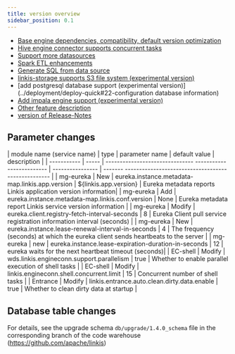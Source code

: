 ```yaml
---
title: version overview
sidebar_position: 0.1
---
```


- [Base engine dependencies, compatibility, default version optimization](./base-engine-compatibilty.md)
- [Hive engine connector supports concurrent tasks](./hive-engine-support-concurrent.md)
- [Support more datasources](../user-guide/datasource-manual#31-jdbc-datasource)
- [Spark ETL enhancements](./spark-etl.md)
- [Generate SQL from data source](./datasource-generate-sql.md)
- [linkis-storage supports S3 file system (experimental version)](../deployment/deploy-quick#343-s3-mode)
- [add postgresql database support (experimental version)](../deployment/deploy-quick#22-configuration database information)
- [Add impala engine support (experimental version)](../engine-usage/impala.md)
- [Other feature description](./other.md)
- [version of Release-Notes](/download/release-notes-1.4.0)

## Parameter changes

| module name (service name) | type | parameter name | default value | description |
| ----------- | ----- | ------------------------------- ------------------------- | ---------------- | ------- --------------------------------------------------- |
| mg-eureka | New | eureka.instance.metadata-map.linkis.app.version | ${linkis.app.version} | Eureka metadata reports Linkis application version information|
| mg-eureka | Add | eureka.instance.metadata-map.linkis.conf.version | None | Eureka metadata report Linkis service version information |
| mg-eureka | Modify | eureka.client.registry-fetch-interval-seconds | 8 | Eureka Client pull service registration information interval (seconds) |
| mg-eureka | New | eureka.instance.lease-renewal-interval-in-seconds | 4 | The frequency (seconds) at which the eureka client sends heartbeats to the server |
| mg-eureka | new | eureka.instance.lease-expiration-duration-in-seconds | 12 | eureka waits for the next heartbeat timeout (seconds)|
| EC-shell | Modify | wds.linkis.engineconn.support.parallelism | true | Whether to enable parallel execution of shell tasks |
| EC-shell | Modify | linkis.engineconn.shell.concurrent.limit | 15 | Concurrent number of shell tasks |
| Entrance | Modify | linkis.entrance.auto.clean.dirty.data.enable | true | Whether to clean dirty data at startup |



## Database table changes
For details, see the upgrade schema `db/upgrade/1.4.0_schema` file in the corresponding branch of the code warehouse (https://github.com/apache/linkis)